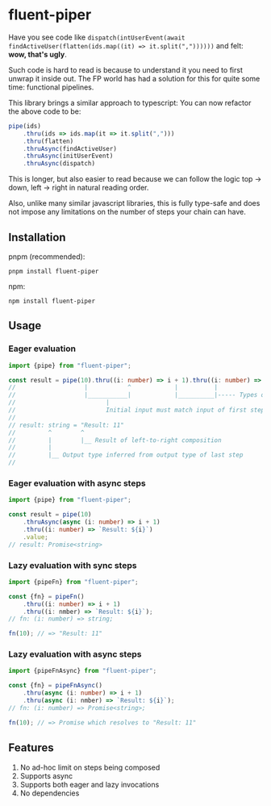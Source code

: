 # fluent-piper

Have you see code like `dispatch(intUserEvent(await findActiveUser(flatten(ids.map((it) => it.split(","))))))` and felt: **wow, that's ugly**.

Such code is hard to read is because to understand it you need to first unwrap it inside out. The FP world has had a solution for this for quite some time: functional pipelines.

This library brings a similar approach to typescript: You can now refactor the above code to be: 

```ts
pipe(ids)
    .thru(ids => ids.map(it => it.split(",")))
    .thru(flatten)
    .thruAsync(findActiveUser)
    .thruAsync(initUserEvent)
    .thruAsync(dispatch)
```

This is longer, but also easier to read because we can follow the logic top -> down, left -> right in natural reading order.

Also, unlike many similar javascript libraries, this is fully type-safe and does not impose any limitations on the number of steps your chain can have.

## Installation

pnpm (recommended):

```
pnpm install fluent-piper
```

npm: 

```
npm install fluent-piper
```

## Usage

### Eager evaluation

```typescript
import {pipe} from "fluent-piper";

const result = pipe(10).thru((i: number) => i + 1).thru((i: number) => `Result: ${i}`).value;
//                   |           ^            |          |
//                   |___________|            |__________|----- Types of Subsequent output -> input pairs must match
//                         |
//                         Initial input must match input of first step
//
// result: string = "Result: 11"
//         ^        ^
//         |        |__ Result of left-to-right composition
//         |
//         |__ Output type inferred from output type of last step
//
```

### Eager evaluation with async steps

```typescript
import {pipe} from "fluent-piper";

const result = pipe(10)
    .thruAsync(async (i: number) => i + 1)
    .thru((i: number) => `Result: ${i}`)
    .value;
// result: Promise<string>
```

### Lazy evaluation with sync steps

```typescript
import {pipeFn} from "fluent-piper";

const {fn} = pipeFn()
    .thru((i: number) => i + 1)
    .thru((i: nmber) => `Result: ${i}`);
// fn: (i: number) => string;

fn(10); // => "Result: 11"
```

### Lazy evaluation with async steps

```typescript
import {pipeFnAsync} from "fluent-piper";

const {fn} = pipeFnAsync()
    .thru(async (i: number) => i + 1)
    .thru(async (i: nmber) => `Result: ${i}`);
// fn: (i: number) => Promise<string>;

fn(10); // => Promise which resolves to "Result: 11"
```

## Features

1. No ad-hoc limit on steps being composed
2. Supports async
3. Supports both eager and lazy invocations
4. No dependencies

